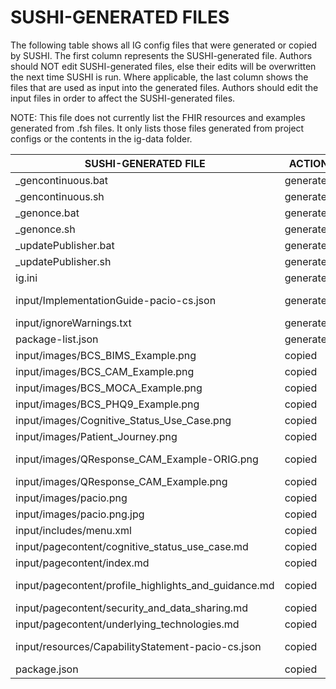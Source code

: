 # SUSHI-GENERATED FILES #

The following table shows all IG config files that were generated or copied by SUSHI.  The first column
represents the SUSHI-generated file. Authors should NOT edit SUSHI-generated files, else their edits will
be overwritten the next time SUSHI is run. Where applicable, the last column shows the files that are used
as input into the generated files. Authors should edit the input files in order to affect the SUSHI-generated
files.

NOTE: This file does not currently list the FHIR resources and examples generated from .fsh files. It only
lists those files generated from project configs or the contents in the ig-data folder.

| SUSHI-GENERATED FILE                                 | ACTION    | INPUT FILE(S)                                                       |
| ---------------------------------------------------- | --------- | ------------------------------------------------------------------- |
| _gencontinuous.bat                                   | generated |                                                                     |
| _gencontinuous.sh                                    | generated |                                                                     |
| _genonce.bat                                         | generated |                                                                     |
| _genonce.sh                                          | generated |                                                                     |
| _updatePublisher.bat                                 | generated |                                                                     |
| _updatePublisher.sh                                  | generated |                                                                     |
| ig.ini                                               | generated | ../ig-data/ig.ini, ../package.json                                  |
| input/ImplementationGuide-pacio-cs.json              | generated | ../ig-data/ig.ini, ../package.json, {all input resources and pages} |
| input/ignoreWarnings.txt                             | generated |                                                                     |
| package-list.json                                    | generated | ../package.json                                                     |
| input/images/BCS_BIMS_Example.png                    | copied    | ../ig-data/input/images/BCS_BIMS_Example.png                        |
| input/images/BCS_CAM_Example.png                     | copied    | ../ig-data/input/images/BCS_CAM_Example.png                         |
| input/images/BCS_MOCA_Example.png                    | copied    | ../ig-data/input/images/BCS_MOCA_Example.png                        |
| input/images/BCS_PHQ9_Example.png                    | copied    | ../ig-data/input/images/BCS_PHQ9_Example.png                        |
| input/images/Cognitive_Status_Use_Case.png           | copied    | ../ig-data/input/images/Cognitive_Status_Use_Case.png               |
| input/images/Patient_Journey.png                     | copied    | ../ig-data/input/images/Patient_Journey.png                         |
| input/images/QResponse_CAM_Example-ORIG.png          | copied    | ../ig-data/input/images/QResponse_CAM_Example-ORIG.png              |
| input/images/QResponse_CAM_Example.png               | copied    | ../ig-data/input/images/QResponse_CAM_Example.png                   |
| input/images/pacio.png                               | copied    | ../ig-data/input/images/pacio.png                                   |
| input/images/pacio.png.jpg                           | copied    | ../ig-data/input/images/pacio.png.jpg                               |
| input/includes/menu.xml                              | copied    | ../ig-data/input/includes/menu.xml                                  |
| input/pagecontent/cognitive_status_use_case.md       | copied    | ../ig-data/input/pagecontent/cognitive_status_use_case.md           |
| input/pagecontent/index.md                           | copied    | ../ig-data/input/pagecontent/index.md                               |
| input/pagecontent/profile_highlights_and_guidance.md | copied    | ../ig-data/input/pagecontent/profile_highlights_and_guidance.md     |
| input/pagecontent/security_and_data_sharing.md       | copied    | ../ig-data/input/pagecontent/security_and_data_sharing.md           |
| input/pagecontent/underlying_technologies.md         | copied    | ../ig-data/input/pagecontent/underlying_technologies.md             |
| input/resources/CapabilityStatement-pacio-cs.json    | copied    | ../ig-data/input/resources/CapabilityStatement-cognitive_pacio.json |
| package.json                                         | copied    | ../package.json                                                     |